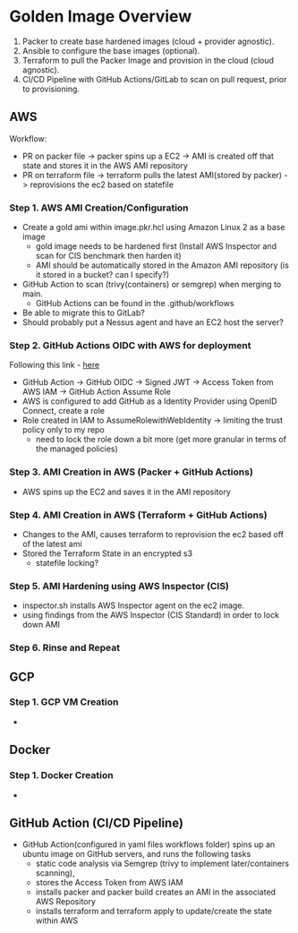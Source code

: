 # Golden Image Overview
1. Packer to create base hardened images (cloud + provider agnostic).
2. Ansible to configure the base images (optional).
3. Terraform to pull the Packer Image and provision in the cloud (cloud agnostic).
4. CI/CD Pipeline with GitHub Actions/GitLab to scan on pull request, prior to provisioning. 


## AWS

 Workflow:
 - PR on packer file -> packer spins up a EC2 -> AMI is created off that state and stores it in the AWS AMI repository
 - PR on terraform file -> terraform pulls the latest AMI(stored by packer) -> reprovisions the ec2 based on statefile

### Step 1. AWS AMI Creation/Configuration
- Create a gold ami within image.pkr.hcl using Amazon Linux 2 as a base image
    - gold image needs to be hardened first (Install AWS Inspector and scan for CIS benchmark then harden it)
    - AMI should be automatically stored in the Amazon AMI repository (is it stored in a bucket? can I specify?)
- GitHub Action to scan (trivy(containers) or semgrep) when merging to main. 
    - GitHub Actions can be found in the .github/workflows
- Be able to migrate this to GitLab?
- Should probably put a Nessus agent and have an EC2 host the server? 

### Step 2. GitHub Actions OIDC with AWS for deployment 
Following this link - [here](https://www.youtube.com/watch?v=GowFk_5Rx_I)
- GitHub Action -> GitHub OIDC -> Signed JWT -> Access Token from AWS IAM -> GitHub Action Assume Role
- AWS is configured to add GitHub as a Identity Provider using OpenID Connect, create a role 
- Role created in IAM to AssumeRolewithWebIdentity -> limiting the trust policy only to my repo
    - need to lock the role down a bit more (get more granular in terms of the managed policies)

### Step 3. AMI Creation in AWS (Packer + GitHub Actions)
- AWS spins up the EC2 and saves it in the AMI repository

### Step 4. AMI Creation in AWS (Terraform + GitHub Actions)
- Changes to the AMI, causes terraform to reprovision the ec2 based off of the latest ami
- Stored the Terraform State in an encrypted s3
    - statefile locking?

### Step 5. AMI Hardening using AWS Inspector (CIS)
- inspector.sh installs AWS Inspector agent on the ec2 image. 
- using findings from the AWS Inspector (CIS Standard) in order to lock down AMI

### Step 6. Rinse and Repeat

## GCP
### Step 1. GCP VM Creation
- 

## Docker
### Step 1. Docker Creation
- 

## GitHub Action (CI/CD Pipeline)
- GitHub Action(configured in yaml files workflows folder) spins up an ubuntu image on GitHub servers, and runs the following tasks
    - static code analysis via Semgrep (trivy to implement later/containers scanning),
    - stores the Access Token from AWS IAM
    - installs packer and packer build creates an AMI in the associated AWS Repository
    - installs terraform and terraform apply to update/create the state within AWS

